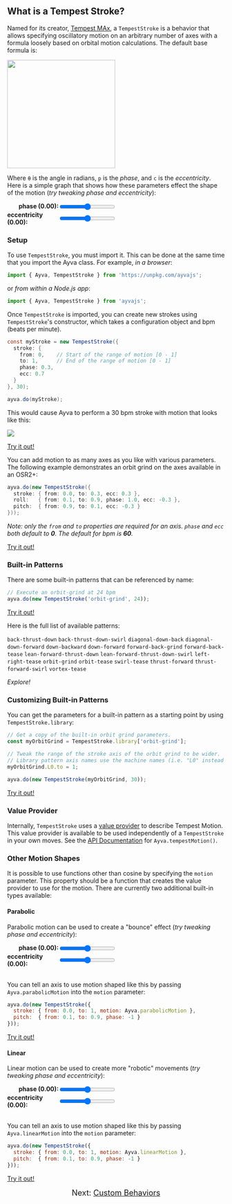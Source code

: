 ## What is a Tempest Stroke?

Named for its creator, <a href="https://www.patreon.com/tempestvr" target="_blank">Tempest MAx</a>, a ```TempestStroke``` is a behavior that allows specifying oscillatory motion on an arbitrary number of axes with a formula loosely based on orbital motion calculations. The default base formula is:

<img style="width:250px" src="./images/tempest-motion.png">

Where ```θ``` is the angle in radians, ```p``` is the _phase_, and ```c``` is the _eccentricity_. Here is a simple graph that shows how these parameters effect the shape of the motion (_try tweaking phase and eccentricity_):

<canvas style="margin-top:20px" width=450 height=100 id="tempest-motion-graph"></canvas>
<div style="display: grid; grid-template-columns: 1fr 1fr; max-width: 50%">
  <b style="justify-self: end">phase (<span id="phase-value">0.00</span>):</b> 
  <input 
    id="phase" 
    type="range" 
    min="-1000" 
    max = "1000" 
    value=0 
    oninput="updateTempestGraph(event)">
  <b style="justify-self: end">eccentricity (<span id="ecc-value">0.00</span>):</b> 
  <input 
    id="ecc" 
    type="range" 
    min="-1000" 
    max = "1000" 
    value=0 
    oninput="updateTempestGraph(event)">
</div>

<script>
  function plot (selector, fn, range) {
    const canvas = document.querySelector(selector);
    const context = canvas.getContext('2d');
    const { width, height } = canvas;

    const widthScale = (width / (range[1] - range[0]));
    const heightScale = ((height - 12) / (range[3] - range[2]));
    let first = true;

    context.lineCap = 'round';
    context.clearRect(0, 0, canvas.width, canvas.height);
    context.beginPath();

    for (let x = 0; x < width; x++) {
      const xFnVal = (x / widthScale) - range[0];
      let yGVal = (fn(xFnVal) - range[2]) * heightScale;
      
      yGVal = height - 6 - yGVal;
      
      if (first) {
        context.moveTo(x, yGVal);
        first = false;
      }
      else {
        context.lineTo(x, yGVal);
      }
    }

    context.strokeStyle = "black";
    context.lineWidth = 2;
    context.stroke(); 
  }

  function updateTempestGraph (event) {
    let phase = document.querySelector('#phase').value / 250;
    let ecc = document.querySelector('#ecc').value / 1000;

    document.querySelector('#phase-value').textContent = phase.toFixed(2);
    document.querySelector('#ecc-value').textContent = ecc.toFixed(2);

    const fn = (x) => -Math.cos(x + (Math.PI * phase)/2 + ecc * Math.sin(x + (Math.PI * phase)/2));

    plot('#tempest-motion-graph', fn, [0, Math.PI * 2, -1, 1]);
  }

  plot('#tempest-motion-graph', (x) => -Math.cos(x), [0, Math.PI * 2, -1, 1]);
</script>

### Setup

To use ```TempestStroke```, you must import it. This can be done at the same time that you import the Ayva class. For example, _in a browser_:

```javascript
import { Ayva, TempestStroke } from 'https://unpkg.com/ayvajs';
```
or _from within a Node.js app_:
```javascript
import { Ayva, TempestStroke } from 'ayvajs';
```

Once ```TempestStroke``` is imported, you can create new strokes using ```TempestStroke```'s constructor, which takes a configuration object and bpm (beats per minute).

```java
const myStroke = new TempestStroke({
  stroke: {
    from: 0,    // Start of the range of motion [0 - 1]
    to: 1,      // End of the range of motion [0 - 1]
    phase: 0.3,
    ecc: 0.7
  }
}, 30);

ayva.do(myStroke);
```

This would cause Ayva to perform a 30 bpm stroke with motion that looks like this:

<img style="max-width: 50%" src="./images/tempest-motion-example.png">

<a href="./tutorial-examples/tempest-stroke-example-1.html" target="_blank">Try it out!</a>

You can add motion to as many axes as you like with various parameters. The following example demonstrates an orbit grind on the axes available in an OSR2+:

```java
ayva.do(new TempestStroke({
  stroke: { from: 0.0, to: 0.3, ecc: 0.3 },
  roll:   { from: 0.1, to: 0.9, phase: 1.0, ecc: -0.3 },
  pitch:  { from: 0.9, to: 0.1, ecc: -0.3 }
}));
```

_Note: only the ```from``` and ```to``` properties are required for an axis. ```phase``` and ```ecc``` both default to __0__. The default for bpm is __60__._

<a href="./tutorial-examples/tempest-stroke-example-2.html" target="_blank">Try it out!</a>

### Built-in Patterns

There are some built-in patterns that can be referenced by name:

```javascript
// Execute an orbit-grind at 24 bpm
ayva.do(new TempestStroke('orbit-grind', 24));
```

<a href="./tutorial-examples/tempest-stroke-example-3.html" target="_blank">Try it out!</a>

Here is the full list of available patterns:

```back-thrust-down```
```back-thrust-down-swirl```
```diagonal-down-back```
```diagonal-down-forward```
```down-backward```
```down-forward```
```forward-back-grind```
```forward-back-tease```
```lean-forward-thrust-down```
```lean-forward-thrust-down-swirl```
```left-right-tease```
```orbit-grind```
```orbit-tease```
```swirl-tease```
```thrust-forward```
```thrust-forward-swirl```
```vortex-tease```

_Explore!_

### Customizing Built-in Patterns

You can get the parameters for a built-in pattern as a starting point by using ```TempestStroke.library```:

```javascript
// Get a copy of the built-in orbit grind parameters.
const myOrbitGrind = TempestStroke.library['orbit-grind'];

// Tweak the range of the stroke axis of the orbit grind to be wider.
// Library pattern axis names use the machine names (i.e. "L0" instead of "stroke")
myOrbitGrind.L0.to = 1;

ayva.do(new TempestStroke(myOrbitGrind, 30));
```

<a href="./tutorial-examples/tempest-stroke-example-4.html" target="_blank">Try it out!</a>

### Value Provider

Internally, ```TempestStroke``` uses a <a href="./tutorial-motion-api-value-providers.html" target="_blank">value provider</a> to describe Tempest Motion. This value provider is available to be used independently of a ```TempestStroke``` in your own moves. See the <a href="./Ayva.html#.tempestMotion" target="_blank">API Documentation</a> for ```Ayva.tempestMotion()```.

<h3 id="other-motion-shapes">Other Motion Shapes</h3>

It is possible to use functions other than cosine by specifying the ```motion``` parameter. This property should be a function that creates the value provider to use for the motion. There are currently two additional built-in types available:

#### Parabolic

Parabolic motion can be used to create a "bounce" effect (_try tweaking phase and eccentricity_):

<canvas style="margin-top:20px" width=450 height=100 id="parabolic-motion-graph"></canvas>
<div style="display: grid; grid-template-columns: 1fr 1fr; max-width: 50%">
  <b style="justify-self: end">phase (<span id="parabolic-phase-value">0.00</span>):</b> 
  <input 
    id="parabolic-phase" 
    type="range" 
    min="-1000" 
    max = "1000" 
    value=0 
    oninput="updateParabolicGraph(event)">
  <b style="justify-self: end">eccentricity (<span id="parabolic-ecc-value">0.00</span>):</b> 
  <input 
    id="parabolic-ecc" 
    type="range" 
    min="-1000" 
    max = "1000" 
    value=0 
    oninput="updateParabolicGraph(event)">
</div>

<script>
  const mod = (a, b) => ((a % b) + b) % b;

  function updateParabolicGraph (event) {
    const { PI, sin } = Math;
    let phase = document.querySelector('#parabolic-phase').value / 250;
    let ecc = document.querySelector('#parabolic-ecc').value / 1000;

    document.querySelector('#parabolic-phase-value').textContent = phase.toFixed(2);
    document.querySelector('#parabolic-ecc-value').textContent = ecc.toFixed(2);

    const fn = (x) => {
      const angle = x + (PI * phase / 2);
      const a = (mod(angle, (2 * PI)) / PI) - 1 + (ecc / PI) * sin(angle);

      return 1 - (a * a);
    }

    plot('#parabolic-motion-graph', fn, [0, Math.PI * 2, 0, 1]);
  }

  plot('#parabolic-motion-graph', (x) => 1-((mod(x, (2 * Math.PI)) / Math.PI) - 1)**2, [0, Math.PI * 2, 0, 1]);
</script>
<br/>  

You can tell an axis to use motion shaped like this by passing ```Ayva.parabolicMotion``` into the ```motion``` parameter:

```javascript
ayva.do(new TempestStroke({
  stroke: { from: 0.0, to: 1, motion: Ayva.parabolicMotion },
  pitch:  { from: 0.1, to: 0.9, phase: -1 }
}));
```

<a href="./tutorial-examples/tempest-stroke-example-5.html" target="_blank">Try it out!</a>
<br/>  
  

#### Linear

Linear motion can be used to create more "robotic" movements (_try tweaking phase and eccentricity_):

<canvas style="margin-top:20px" width=450 height=100 id="linear-motion-graph"></canvas>
<div style="display: grid; grid-template-columns: 1fr 1fr; max-width: 50%">
  <b style="justify-self: end">phase (<span id="linear-phase-value">0.00</span>):</b> 
  <input 
    id="linear-phase" 
    type="range" 
    min="-1000" 
    max = "1000" 
    value=0 
    oninput="updateLinearGraph(event)">
  <b style="justify-self: end">eccentricity (<span id="linear-ecc-value">0.00</span>):</b> 
  <input 
    id="linear-ecc" 
    type="range" 
    min="-1000" 
    max = "1000" 
    value=0 
    oninput="updateLinearGraph(event)">
</div>

<script>
  function updateLinearGraph (event) {
    const { PI, sin, abs } = Math;
    let phase = document.querySelector('#linear-phase').value / 250;
    let ecc = document.querySelector('#linear-ecc').value / 1000;

    document.querySelector('#linear-phase-value').textContent = phase.toFixed(2);
    document.querySelector('#linear-ecc-value').textContent = ecc.toFixed(2);

    const fn = (x) => {
      const angle = x + (PI * phase / 2);
      const a = (mod(angle, (2 * PI)) / PI) - 1 + (ecc / PI) * sin(angle);

      return 1 - abs(a);
    }

    plot('#linear-motion-graph', fn, [0, Math.PI * 2, 0, 1]);
  }

  plot('#linear-motion-graph', (x) => 1-Math.abs((mod(x, (2 * Math.PI)) / Math.PI) - 1), [0, Math.PI * 2, 0, 1]);
</script>
<br/>  

You can tell an axis to use motion shaped like this by passing ```Ayva.linearMotion``` into the ```motion``` parameter:

```javascript
ayva.do(new TempestStroke({
  stroke: { from: 0.0, to: 1, motion: Ayva.linearMotion },
  pitch:  { from: 0.1, to: 0.9, phase: -1 }
}));
```

<a href="./tutorial-examples/tempest-stroke-example-6.html" target="_blank">Try it out!</a>
<br/>  

<div style="text-align: center; font-size: 18px">Next: <a href="./tutorial-behavior-api-custom.html">Custom Behaviors</a></div>
